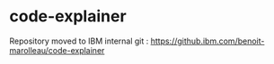 # code-explainer
Repository moved to IBM internal git :  https://github.ibm.com/benoit-marolleau/code-explainer
